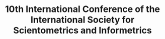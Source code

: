 ---
dateStart: 2007-07-24
dateEnd: 2007-07-28
title: "10th International Conference of the International Society for Scientometrics and Informetrics"
venue: "International Conference of the International Society for Scientometrics and Informetrics"
organizer: Katy Börner
credit: Balazs Schlemmer
city: Stockholm
state:
country: Sweden
pdfLink: 20050724-international-society-scientrometrics.pdf
venueImages:
 - sm: image01.sm.jpg
   lg: image01.lg.jpg
 - sm: image02.sm.jpg
   lg: image02.lg.jpg
---